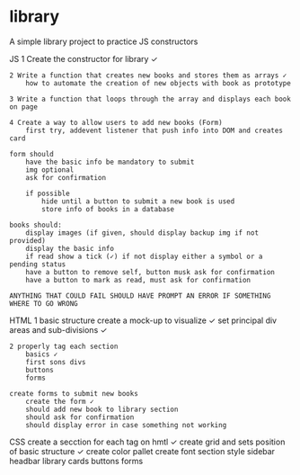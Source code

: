 # library
A simple library project to practice JS constructors

JS
    1 Create the constructor for library ✓

    2 Write a function that creates new books and stores them as arrays ✓
        how to automate the creation of new objects with book as prototype

    3 Write a function that loops through the array and displays each book on page

    4 Create a way to allow users to add new books (Form)
        first try, addevent listener that push info into DOM and creates card
    
    form should 
        have the basic info be mandatory to submit
        img optional
        ask for confirmation

        if possible
            hide until a button to submit a new book is used
            store info of books in a database

    books should:
        display images (if given, should display backup img if not provided)
        display the basic info
        if read show a tick (✓) if not display either a symbol or a pending status
        have a button to remove self, button musk ask for confirmation 
        have a button to mark as read, must ask for confirmation

    ANYTHING THAT COULD FAIL SHOULD HAVE PROMPT AN ERROR IF SOMETHING WHERE TO GO WRONG

HTML
    1 basic structure
        create a mock-up to visualize ✓
        set principal div areas and sub-divisions ✓
        
    2 properly tag each section
        basics ✓
        first sons divs
        buttons
        forms 
    
    create forms to submit new books
        create the form ✓
        should add new book to library section
        should ask for confirmation
        should display error in case something not working

CSS
    create a secction for each tag on hmtl ✓
    create grid and sets position of basic structure ✓
    create color pallet 
    create font section
    style
        sidebar
        headbar
        library
        cards
        buttons
        forms


    
